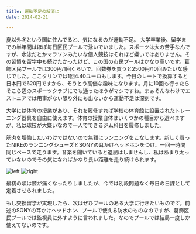 ```yaml
---
title: 運動不足の解消に
date: 2014-02-21

---
```


夏以外冬という国に住んでると、気になるのが運動不足。
大学卒業後、留学までの半年間はほぼ毎日区民プールで泳いでいました。スポーツは大の苦手なんですが、水泳だとかマラソンみたいな個人競技はそれほど嫌いではありません。その習慣を留学中も続けたかったけど、この国の市民プールはかなり高いです。葛飾区民プールでは300円/1回くらいで、回数券を買うと2500円/10回みたいな感じでした。ここタリンでは1回4.40ユーロもします。今日のレートで換算すると日本円で620円ですから、そうとう高価な趣味になります。月に10回も行ったらそこら辺のスポーツクラブにでも通ったほうがマシですね。まぁそんなわけでエストニアでは用事がない限り外にも出ないから運動不足は深刻です。

大学には体育の授業があり、それを履修すれば学校の体育館に設置されたトレーニング器具を自由に使えます。体育の授業自体はいくつかの種目から選べますが、私は球技が大嫌いなので一人でできるジム科目を履修しました。

筋肉を増強したいわけではないので無難にランニングをこなします。新しく買ったNIKEのランニングシューズとSONYの耳かけヘッドホンをつけ、一回一時間同じペースで走ります。音楽を聞いていると退屈はしませんし、私はあまり太っていないのでその気になればかなり長い距離を走り続けられます。

![left](https://farm8.staticflickr.com/7434/12743481723_b42e9f84c9_b_d.jpg "セールで半額でした。54ユーロ") 
![right](https://farm6.staticflickr.com/5537/12743803464_b69f25a1cb_b_d.jpg "羽生選手も同じのつけてましたね。彼はイヤホンたくさんもってるそうですけど…")

最初の頃は膝が痛くなったりしましたが、今では別段問題なく毎日の日課として定着させられました。

もし交換留学が実現したら、次はぜひプールのある大学に行きたいものです。前述のSONYの耳かけヘッドホン、プールで使える防水のものなのですが、葛飾区民プールでは監視員に外すように言われました。なのでプールでは結局一度しか使えてないのです。
